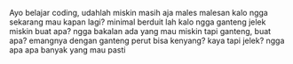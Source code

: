 Ayo belajar coding, udahlah miskin masih aja males malesan
kalo ngga sekarang mau kapan lagi?
minimal berduit lah kalo ngga ganteng
jelek miskin buat apa?
ngga bakalan ada yang mau
miskin tapi ganteng, buat apa?
emangnya dengan ganteng perut bisa kenyang?
kaya tapi jelek?
ngga apa apa banyak yang mau pasti

